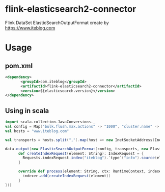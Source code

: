 # flink-elasticsearch2-connector

Flink DataSet ElasticSearchOutputFormat create by https://www.iteblog.com

# Usage

## pom.xml
```xml
<dependency>
       <groupId>com.iteblog</groupId>
       <artifactId>flink-elasticsearch2-connector</artifactId>
       <version>${elasticsearch.version}</version>
</dependency>
```

## Using in scala
```scala
import scala.collection.JavaConversions._
val config = Map("bulk.flush.max.actions" -> "1000", "cluster.name" -> "p_pay_realtime_binlog_qes")
val hosts = "www.iteblog.com"

val transports = hosts.split(",").map(host => new InetSocketAddress(InetAddress.getByName(host), 9300)).toList

data.output(new ElasticSearchOutputFormat(config, transports, new ElasticsearchSinkFunction[String] {
      def createIndexRequest(element: String): IndexRequest = {
        Requests.indexRequest.index("iteblog").`type`("info").source(element)
      }

      override def process(element: String, ctx: RuntimeContext, indexer: RequestIndexer) {
        indexer.add(createIndexRequest(element))
      }
}))
```